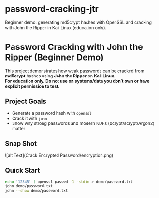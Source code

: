 # password-cracking-jtr
Beginner demo: generating md5crypt hashes with OpenSSL and cracking with John the Ripper in Kali Linux (education only).

# Password Cracking with John the Ripper (Beginner Demo)

This project demonstrates how weak passwords can be cracked from **md5crypt** hashes using **John the Ripper** on **Kali Linux**.  
**For education only. Do not use on systems/data you don’t own or have explicit permission to test.**

## Project Goals
- Generate a password hash with `openssl`
- Crack it with `john`
- Show why strong passwords and modern KDFs (bcrypt/scrypt/Argon2) matter
  
## Snap Shot
![alt Text](Crack Encrypted Password/encryption.png)

## Quick Start
```bash
echo '12345' | openssl passwd -1 -stdin > demo/password.txt
john demo/password.txt
john --show demo/password.txt

